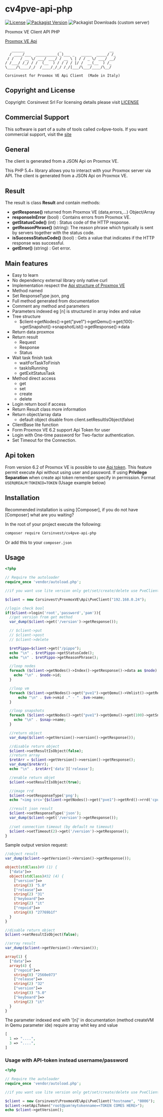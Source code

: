 # cv4pve-api-php

[![License](https://img.shields.io/github/license/Corsinvest/cv4pve-api-php.svg)](LICENSE) [![Packagist Version](https://img.shields.io/packagist/v/corsinvest/cv4pve-api-php.svg)](https://packagist.org/packages/Corsinvest/cv4pve-api-php) ![Packagist Downloads (custom server)](https://img.shields.io/packagist/dt/corsinvest/cv4pve-api-php)

Proxmox VE Client API PHP

[Proxmox VE Api](https://pve.proxmox.com/pve-docs/api-viewer/)

```text
   ______                _                      __
  / ____/___  __________(_)___ _   _____  _____/ /_
 / /   / __ \/ ___/ ___/ / __ \ | / / _ \/ ___/ __/
/ /___/ /_/ / /  (__  ) / / / / |/ /  __(__  ) /_
\____/\____/_/  /____/_/_/ /_/|___/\___/____/\__/

Corsinvest for Proxmox VE Api Client  (Made in Italy)
```

## Copyright and License

Copyright: Corsinvest Srl
For licensing details please visit [LICENSE](LICENSE)

## Commercial Support

This software is part of a suite of tools called cv4pve-tools. If you want commercial support, visit the [site](https://www.corsinvest.it/cv4pve)

## General

The client is generated from a JSON Api on Proxmox VE.

This PHP 5.4+ library allows you to interact with your Proxmox server via API.
The client is generated from a JSON Api on Proxmox VE.

## Result

The result is class **Result** and contain methods:

* **getResponse()** returned from Proxmox VE (data,errors,...) Object/Array
* **responseInError** (bool) : Contains errors from Proxmox VE.
* **getStatusCode()** (int) : Status code of the HTTP response.
* **getReasonPhrase()** (string): The reason phrase which typically is sent by servers together with the status code.
* **isSuccessStatusCode()** (bool) : Gets a value that indicates if the HTTP response was successful.
* **getError()** (string) : Get error.

## Main features

* Easy to learn
* No dependency external library only native curl
* Implementation respect the [Api structure of Proxmox VE](https://pve.proxmox.com/pve-docs/api-viewer/)
* Method named
* Set ResponseType json, png
* Full method generated from documentation
* Comment any method and parameters
* Parameters indexed eg [n] is structured in array index and value
* Tree structure
  * $client->getNodes()->get("pve1")->getQemu()->get(100)->getSnapshot()->snapshotList()->getResponse()->data
* Return data proxmox
* Return result
  * Request
  * Response
  * Status
* Wait task finish task
  * waitForTaskToFinish
  * taskIsRunning
  * getExitStatusTask
* Method direct access
  * get
  * set
  * create
  * delete
* Login return bool if access
* Return Result class more information
* Return object/array data
  * default object disable from client.setResultIsObject(false)
* ClientBase lite function
* Form Proxmox VE 6.2 support Api Token for user
* Login with One-time password for Two-factor authentication.
* Set Timeout for the Connection.

## Api token

From version 6.2 of Proxmox VE is possible to use [Api token](https://pve.proxmox.com/pve-docs/pveum-plain.html).
This feature permit execute Api without using user and password.
If using **Privilege Separation** when create api token remember specify in permission.
Format `USER@REALM!TOKENID=TOKEN` (Usage example below)


## Installation

Recommended installation is using [Composer], if you do not have [Composer] what are you waiting?

In the root of your project execute the following:

```sh
composer require Corsinvest/cv4pve-api-php
```

Or add this to your `composer.json`

## Usage

```php
<?php

// Require the autoloader
require_once 'vendor/autoload.php';

//if you want use lite version only get/set/create/delete use PveClientBase

$client = new Corsinvest\ProxmoxVE\Api\PveClient("192.168.0.24");

//login check bool
if($client->login('root','password','pam')){
  //get version from get method
  var_dump($client->get('/version')->getResponse());

  // $client->put
  // $client->post
  // $client->delete

  $retPippo=$client->get("/pippo");
  echo "\n" . $retPippo->getStatusCode();
  echo "\n" . $retPippo->getReasonPhrase();

  //loop nodes
  foreach ($client->getNodes()->Index()->getResponse()->data as $node) {
    echo "\n" . $node->id;
  }

  //loop vm
  foreach ($client->getNodes()->get("pve1")->getQemu()->Vmlist()->getResponse()->data as $vm) {
      echo "\n" . $vm->vmid ." - " .$vm->name;
  }

  //loop snapshots
  foreach ($client->getNodes()->get("pve1")->getQemu()->get(100)->getSnapshot()->snapshotList()->getResponse()->data as $snap) {
    echo "\n" . $snap->name;
  }

  //return object
  var_dump($client->getVersion()->version()->getResponse());

  //disable return object
  $client->setResultIsObject(false);
  //return array
  $retArr = $client->getVersion()->version()->getResponse();
  var_dump($retArr);
  echo "\n" . $retArr['data']['release'];

  //enable return objet
  $client->setResultIsObject(true);

  //image rrd
  $client->setResponseType('png');
  echo "<img src='{$client->getNodes()->get("pve1")->getRrd()->rrd('cpu','day')->getResponse()}' \>";

  //result json result
  $client->setResponseType('json');
  var_dump($client->get('/version')->getResponse());
  
  //set connection timeout (by default no timeout)
  $client->setTimeout(2)->get('/version')->getResponse();
}

```

Sample output version request:

```php
//object result
var_dump($client->getVersion()->Version()->getResponse());

object(stdClass)#9 (1) {
  ["data"]=>
  object(stdClass)#32 (4) {
    ["version"]=>
    string(3) "5.0"
    ["release"]=>
    string(2) "31"
    ["keyboard"]=>
    string(2) "it"
    ["repoid"]=>
    string(8) "27769b1f"
  }
}

//disable return object
$client->setResultIsObject(false);

//array result
var_dump($client->getVersion()->Version());

array(1) {
  ["data"]=>
  array(4) {
    ["repoid"]=>
    string(8) "2560e073"
    ["release"]=>
    string(2) "32"
    ["version"]=>
    string(3) "5.0"
    ["keyboard"]=>
    string(2) "it"
  }
}
```

The parameter indexed end with '[n]' in documentation (method createVM in Qemu parameter ide) require array whit key and value

```php
[
  1 => "....",
  3 => "....",
]
```

### Usage with API-token instead username/password
```php
<?php

// Require the autoloader
require_once 'vendor/autoload.php';

//if you want use lite version only get/set/create/delete use PveClientBase

$client = new Corsinvest\ProxmoxVE\Api\PveClient("hostname", "8006");
$client->setApiToken("root@pam!mytokenname=<TOKEN COMES HERE>");
echo $client->getVersion();
```
